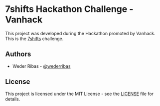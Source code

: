 # 7shifts Hackathon Challenge - Vanhack

This project was developed during the Hackathon promoted by Vanhack. This is the [7shifts](https://7shifts.com) challenge.

## Authors

- Weder Ribas - [@wederribas](https://twitter.com/wederribas)

## License

This project is licensed under the MIT License - see the [LICENSE](LICENSE) file for details.
